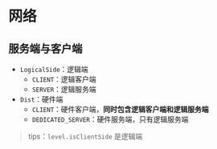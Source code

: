 ---
---

# 网络

## 服务端与客户端

+ `LogicalSide`：逻辑端
  + `CLIENT`：逻辑客户端
  + `SERVER`：逻辑服务端
+ `Dist`：硬件端
  + `CLIENT`：硬件客户端，**同时包含逻辑客户端和逻辑服务端**
  + `DEDICATED_SERVER`：硬件服务端，只有逻辑服务端

>tips：`level.isClientSide` 是逻辑端
